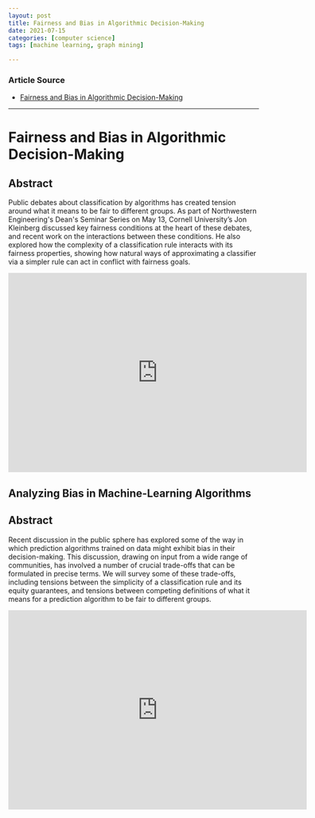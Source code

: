 ```yaml
---
layout: post
title: Fairness and Bias in Algorithmic Decision-Making
date: 2021-07-15
categories: [computer science]
tags: [machine learning, graph mining]

---
```


### Article Source

* [Fairness and Bias in Algorithmic Decision-Making](https://www.youtube.com/watch?v=hNCLugL_JI4&list=PL3xUNnH4TdbsfndCMn02BqAAgGB0z7cwq&index=202)


---

# Fairness and Bias in Algorithmic Decision-Making

## Abstract

Public debates about classification by algorithms has created tension around what it means to be fair to different groups. As part of Northwestern Engineering's Dean's Seminar Series on May 13, Cornell University’s Jon Kleinberg discussed key fairness conditions at the heart of these debates, and recent work on the interactions between these conditions. He also explored how the complexity of a classification rule interacts with its fairness properties, showing how natural ways of approximating a classifier via a simpler rule can act in conflict with fairness goals.

<iframe width="600" height="400" src="https://www.youtube.com/embed/wfMlu4x4bnI" title="YouTube video player" frameborder="0" allow="accelerometer; autoplay; clipboard-write; encrypted-media; gyroscope; picture-in-picture" allowfullscreen></iframe>

## Analyzing Bias in Machine-Learning Algorithms

## Abstract
Recent discussion in the public sphere has explored some of the way in which prediction algorithms trained on data might exhibit bias in their decision-making. This discussion, drawing on input from a wide range of communities, has involved a number of crucial trade-offs that can be formulated in precise terms. We will survey some of these trade-offs, including tensions between the simplicity of a classification rule and its equity guarantees, and tensions between competing definitions of what it means for a prediction algorithm to be fair to different groups.

<iframe width="600" height="400" src="https://www.youtube.com/embed/olqk2RulvVU" title="YouTube video player" frameborder="0" allow="accelerometer; autoplay; clipboard-write; encrypted-media; gyroscope; picture-in-picture" allowfullscreen></iframe>